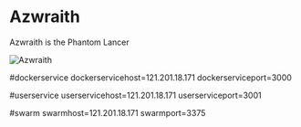 # Azwraith
Azwraith is the Phantom Lancer

![Azwraith](http://dotageeks.com/wp-content/uploads/2015/06/Phantom-Lancer-Dota-2-Wallpaper-2.png)

#dockerservice
dockerservicehost=121.201.18.171
dockerserviceport=3000

#userservice
userservicehost=121.201.18.171
userserviceport=3001

#swarm
swarmhost=121.201.18.171
swarmport=3375